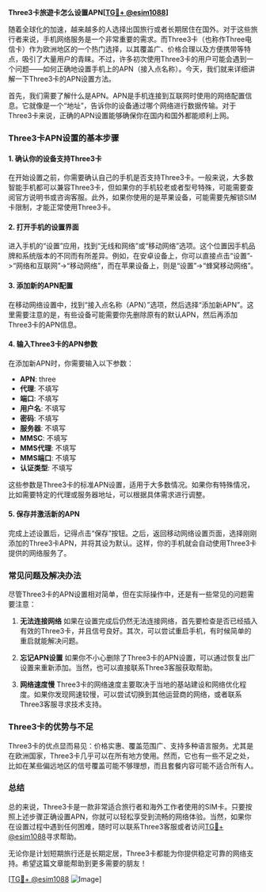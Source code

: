 **Three3卡旅遊卡怎么设置APN[[TG💪+ @esim1088](https://t.me/s/esim1088)]**

随着全球化的加速，越来越多的人选择出国旅行或者长期居住在国外。对于这些旅行者来说，手机网络服务是一个非常重要的需求。而Three3卡（也称作Three电信卡）作为欧洲地区的一个热门选择，以其覆盖广、价格合理以及方便携带等特点，吸引了大量用户的青睐。不过，许多初次使用Three3卡的用户可能会遇到一个问题——如何正确地设置手机上的APN（接入点名称）。今天，我们就来详细讲解一下Three3卡的APN设置方法。

首先，我们需要了解什么是APN。APN是手机连接到互联网时使用的网络配置信息。它就像是一个“地址”，告诉你的设备通过哪个网络进行数据传输。对于Three3卡来说，正确的APN设置能够确保你在国内和国外都能顺利上网。

### Three3卡APN设置的基本步骤

#### 1. 确认你的设备支持Three3卡
在开始设置之前，你需要确认自己的手机是否支持Three3卡。一般来说，大多数智能手机都可以兼容Three3卡，但如果你的手机较老或者型号特殊，可能需要查阅官方说明书或咨询客服。此外，如果你使用的是苹果设备，可能需要先解锁SIM卡限制，才能正常使用Three3卡。

#### 2. 打开手机的设置界面
进入手机的“设置”应用，找到“无线和网络”或“移动网络”选项。这个位置因手机品牌和系统版本的不同而有所差异。例如，在安卓设备上，你可以直接点击“设置”->“网络和互联网”->“移动网络”，而在苹果设备上，则是“设置”->“蜂窝移动网络”。

#### 3. 添加新的APN配置
在移动网络设置中，找到“接入点名称（APN）”选项，然后选择“添加新APN”。这里需要注意的是，有些设备可能需要你先删除原有的默认APN，然后再添加Three3卡的APN信息。

#### 4. 输入Three3卡的APN参数
在添加新APN时，你需要输入以下参数：

- **APN**: three  
- **代理**: 不填写  
- **端口**: 不填写  
- **用户名**: 不填写  
- **密码**: 不填写  
- **服务器**: 不填写  
- **MMSC**: 不填写  
- **MMS代理**: 不填写  
- **MMS端口**: 不填写  
- **认证类型**: 不填写  

这些参数是Three3卡的标准APN设置，适用于大多数情况。如果你有特殊情况，比如需要特定的代理或服务器地址，可以根据具体需求进行调整。

#### 5. 保存并激活新的APN
完成上述设置后，记得点击“保存”按钮。之后，返回移动网络设置页面，选择刚刚添加的Three3卡APN，并将其设为默认。这样，你的手机就会自动使用Three3卡提供的网络服务了。

### 常见问题及解决办法

尽管Three3卡的APN设置相对简单，但在实际操作中，还是有一些常见的问题需要注意：

1. **无法连接网络**
   如果在设置完成后仍然无法连接网络，首先要检查是否已经插入有效的Three3卡，并且信号良好。其次，可以尝试重启手机，有时候简单的重启就能解决问题。

2. **忘记APN设置**
   如果你不小心删除了Three3卡的APN设置，可以通过恢复出厂设置来重新添加。当然，也可以直接联系Three3客服获取帮助。

3. **网络速度慢**
   Three3卡的网络速度主要取决于当地的基站建设和网络优化程度。如果你发现网速较慢，可以尝试切换到其他运营商的网络，或者联系Three3客服寻求技术支持。

### Three3卡的优势与不足

Three3卡的优点显而易见：价格实惠、覆盖范围广、支持多种语言服务。尤其是在欧洲国家，Three3卡几乎可以在所有地方使用。然而，它也有一些不足之处，比如在某些偏远地区的信号覆盖可能不够理想，而且套餐内容可能不适合所有人。

### 总结

总的来说，Three3卡是一款非常适合旅行者和海外工作者使用的SIM卡。只要按照上述步骤正确设置APN，你就可以轻松享受到流畅的网络体验。当然，如果你在设置过程中遇到任何困难，随时可以联系Three3客服或者访问[TG💪+ @esim1088](https://t.me/s/esim1088)寻求帮助。

无论你是计划短期旅行还是长期定居，Three3卡都能为你提供稳定可靠的网络支持。希望这篇文章能帮助到更多需要的朋友！

[[TG💪+ @esim1088](https://t.me/s/esim1088) ![Image](https://i.postimg.cc/4NQfJmqS/Snipaste-2025-05-13-00-14-12.png)]